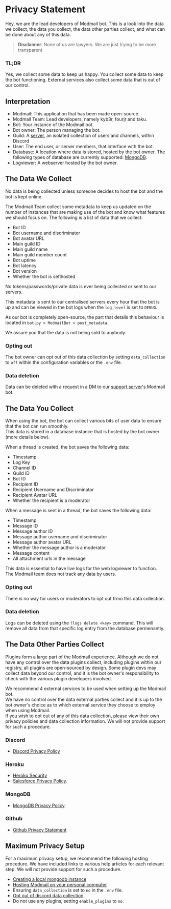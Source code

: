 # Privacy Statement

Hey, we are the lead developers of Modmail bot. This is a look into the data we collect, the data you collect, the data other parties collect, and what can be done about any of this data.    
> **Disclaimer**: None of us are lawyers. We are just trying to be more transparent

### TL;DR

Yes, we collect some data to keep us happy. You collect some data to keep the bot functioning. External services also collect some data that is out of our control.

## Interpretation

- Modmail: This application that has been made open-source.
- Modmail Team: Lead developers, namely kyb3r, fourjr and taku.
- Bot: Your instance of the Modmail bot.
- Bot owner: The person managing the bot.
- Guild: A [server](https://discord.com/developers/docs/resources/guild#guild-resource), an isolated collection of users and channels, within Discord
- User: The end user, or server members, that interface with the bot.
- Database: A location where data is stored, hosted by the bot owner. The following types of database are currently supported: [MongoDB](#MongoDB).
- Logviewer: A webserver hosted by the bot owner.

## The Data We Collect

No data is being collected unless someone decides to host the bot and the bot is kept online.

The Modmail Team collect some metadata to keep us updated on the number of instances that are making use of the bot and know what features we should focus on. The following is a list of data that we collect:
- Bot ID
- Bot username and discriminator
- Bot avatar URL
- Main guild ID
- Main guild name
- Main guild member count
- Bot uptime
- Bot latency
- Bot version
- Whether the bot is seflhosted

No tokens/passwords/private data is ever being collected or sent to our servers.

This metadata is sent to our centralised servers every hour that the bot is up and can be viewed in the bot logs when the `log_level` is set to `DEBUG`.

As our bot is completely open-source, the part that details this behaviour is located in `bot.py > ModmailBot > post_metadata`.

We assure you that the data is not being sold to anybody.

### Opting out

The bot owner can opt out of this data collection by setting `data_collection` to `off` within the configuration variables or the `.env` file.

### Data deletion

Data can be deleted with a request in a DM to our [support server](https://discord.gg/etJNHCQ)'s Modmail bot.

## The Data You Collect

When using the bot, the bot can collect various bits of user data to ensure that the bot can run smoothly.    
This data is stored in a database instance that is hosted by the bot owner (more details below).

When a thread is created, the bot saves the following data:
- Timestamp
- Log Key
- Channel ID
- Guild ID
- Bot ID
- Recipient ID
- Recipient Username and Discriminator
- Recipient Avatar URL
- Whether the recipient is a moderator

When a message is sent in a thread, the bot saves the following data:
- Timestamp
- Message ID
- Message author ID
- Message author username and discriminator
- Message author avatar URL
- Whether the message author is a moderator
- Message content
- All attachment urls in the message

This data is essential to have live logs for the web logviewer to function.    
The Modmail team does not track any data by users.

### Opting out

There is no way for users or moderators to opt out frmo this data collection.

### Data deletion

Logs can be deleted using the `?logs delete <key>` command. This will remove all data from that specific log entry from the database permenantly.

## The Data Other Parties Collect

Plugins form a large part of the Modmail experience. Although we do not have any control over the data plugins collect, including plugins within our registry, all plugins are open-sourced by design. Some plugin devs may collect data beyond our control, and it is the bot owner's responsibility to check with the various plugin developers involved.

We recommend 4 external services to be used when setting up the Modmail bot.    
We have no control over the data external parties collect and it is up to the bot owner's choice as to which external service they choose to employ when using Modmail.    
If you wish to opt out of any of this data collection, please view their own privacy policies and data collection information. We will not provide support for such a procedure.

### Discord

- [Discord Privacy Policy](https://discord.com/privacy)

### Heroku

- [Heroku Security](https://www.heroku.com/policy/security)
- [Salesforce Privacy Policy](https://www.salesforce.com/company/privacy/).

### MongoDB

- [MongoDB Privacy Policy](https://www.mongodb.com/legal/privacy-policy).

### Github

- [Github Privacy Statement](https://docs.github.com/en/free-pro-team@latest/github/site-policy/github-privacy-statement)

## Maximum Privacy Setup

For a maximum privacy setup, we recommend the following hosting procedure. We have included links to various help articles for each relevant step. We will not provide support for such a procedure.
- [Creating a local mongodb instance](https://zellwk.com/blog/local-mongodb/)
- [Hosting Modmail on your personal computer](https://taaku18.github.io/modmail/local-hosting/)
- Ensuring `data_collection` is set to `no` in the `.env` file.
- [Opt out of discord data collection](https://support.discord.com/hc/en-us/articles/360004109911-Data-Privacy-Controls)
- Do not use any plugins, setting `enable_plugins` to `no`.
